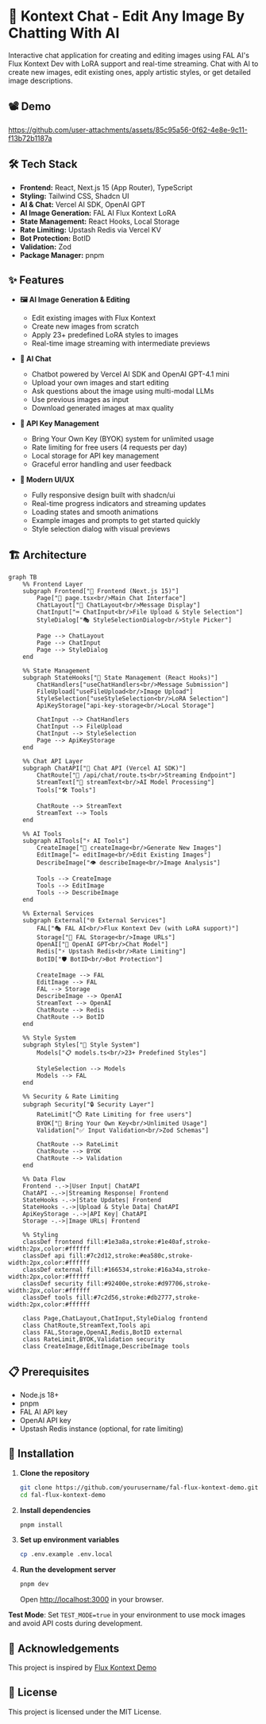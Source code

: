 # 🎨 Kontext Chat - Edit Any Image By Chatting With AI

Interactive chat application for creating and editing images using FAL AI's Flux Kontext Dev with LoRA support and real-time streaming. Chat with AI to create new images, edit existing ones, apply artistic styles, or get detailed image descriptions.

## 📽️ Demo

https://github.com/user-attachments/assets/85c95a56-0f62-4e8e-9c11-f13b72b1187a

## 🛠️ Tech Stack

- **Frontend:** React, Next.js 15 (App Router), TypeScript
- **Styling:** Tailwind CSS, Shadcn UI
- **AI & Chat:** Vercel AI SDK, OpenAI GPT
- **AI Image Generation:** FAL AI Flux Kontext LoRA
- **State Management:** React Hooks, Local Storage
- **Rate Limiting:** Upstash Redis via Vercel KV
- **Bot Protection:** BotID
- **Validation:** Zod
- **Package Manager:** pnpm

## ✨ Features

- **🖼️ AI Image Generation & Editing**
  - Edit existing images with Flux Kontext
  - Create new images from scratch
  - Apply 23+ predefined LoRA styles to images
  - Real-time image streaming with intermediate previews

- **💬 AI Chat**
  - Chatbot powered by Vercel AI SDK and OpenAI GPT-4.1 mini
  - Upload your own images and start editing
  - Ask questions about the image using multi-modal LLMs
  - Use previous images as input
  - Download generated images at max quality

- **🔑 API Key Management**
  - Bring Your Own Key (BYOK) system for unlimited usage
  - Rate limiting for free users (4 requests per day)
  - Local storage for API key management
  - Graceful error handling and user feedback

- **🎯 Modern UI/UX**
  - Fully responsive design built with shadcn/ui
  - Real-time progress indicators and streaming updates
  - Loading states and smooth animations
  - Example images and prompts to get started quickly
  - Style selection dialog with visual previews

## 🏗️ Architecture

```mermaid
graph TB
    %% Frontend Layer
    subgraph Frontend["🎨 Frontend (Next.js 15)"]
        Page["📱 page.tsx<br/>Main Chat Interface"]
        ChatLayout["💬 ChatLayout<br/>Message Display"]
        ChatInput["⌨️ ChatInput<br/>File Upload & Style Selection"]
        StyleDialog["🎭 StyleSelectionDialog<br/>Style Picker"]

        Page --> ChatLayout
        Page --> ChatInput
        Page --> StyleDialog
    end

    %% State Management
    subgraph StateHooks["🔄 State Management (React Hooks)"]
        ChatHandlers["useChatHandlers<br/>Message Submission"]
        FileUpload["useFileUpload<br/>Image Upload"]
        StyleSelection["useStyleSelection<br/>LoRA Selection"]
        ApiKeyStorage["api-key-storage<br/>Local Storage"]

        ChatInput --> ChatHandlers
        ChatInput --> FileUpload
        ChatInput --> StyleSelection
        Page --> ApiKeyStorage
    end

    %% Chat API Layer
    subgraph ChatAPI["🤖 Chat API (Vercel AI SDK)"]
        ChatRoute["📡 /api/chat/route.ts<br/>Streaming Endpoint"]
        StreamText["🌊 streamText<br/>AI Model Processing"]
        Tools["🛠️ Tools"]

        ChatRoute --> StreamText
        StreamText --> Tools
    end

    %% AI Tools
    subgraph AITools["⚡ AI Tools"]
        CreateImage["🎨 createImage<br/>Generate New Images"]
        EditImage["✏️ editImage<br/>Edit Existing Images"]
        DescribeImage["👁️ describeImage<br/>Image Analysis"]

        Tools --> CreateImage
        Tools --> EditImage
        Tools --> DescribeImage
    end

    %% External Services
    subgraph External["🌐 External Services"]
        FAL["🎭 FAL AI<br/>Flux Kontext Dev (with LoRA support)"]
        Storage["💾 FAL Storage<br/>Image URLs"]
        OpenAI["🧠 OpenAI GPT<br/>Chat Model"]
        Redis["⚡ Upstash Redis<br/>Rate Limiting"]
        BotID["🛡️ BotID<br/>Bot Protection"]

        CreateImage --> FAL
        EditImage --> FAL
        FAL --> Storage
        DescribeImage --> OpenAI
        StreamText --> OpenAI
        ChatRoute --> Redis
        ChatRoute --> BotID
    end

    %% Style System
    subgraph Styles["🎨 Style System"]
        Models["📋 models.ts<br/>23+ Predefined Styles"]

        StyleSelection --> Models
        Models --> FAL
    end

    %% Security & Rate Limiting
    subgraph Security["🔒 Security Layer"]
        RateLimit["⏱️ Rate Limiting for free users"]
        BYOK["🔑 Bring Your Own Key<br/>Unlimited Usage"]
        Validation["✅ Input Validation<br/>Zod Schemas"]

        ChatRoute --> RateLimit
        ChatRoute --> BYOK
        ChatRoute --> Validation
    end

    %% Data Flow
    Frontend -.->|User Input| ChatAPI
    ChatAPI -.->|Streaming Response| Frontend
    StateHooks -.->|State Updates| Frontend
    StateHooks -.->|Upload & Style Data| ChatAPI
    ApiKeyStorage -.->|API Key| ChatAPI
    Storage -.->|Image URLs| Frontend

    %% Styling
    classDef frontend fill:#1e3a8a,stroke:#1e40af,stroke-width:2px,color:#ffffff
    classDef api fill:#7c2d12,stroke:#ea580c,stroke-width:2px,color:#ffffff
    classDef external fill:#166534,stroke:#16a34a,stroke-width:2px,color:#ffffff
    classDef security fill:#92400e,stroke:#d97706,stroke-width:2px,color:#ffffff
    classDef tools fill:#7c2d56,stroke:#db2777,stroke-width:2px,color:#ffffff

    class Page,ChatLayout,ChatInput,StyleDialog frontend
    class ChatRoute,StreamText,Tools api
    class FAL,Storage,OpenAI,Redis,BotID external
    class RateLimit,BYOK,Validation security
    class CreateImage,EditImage,DescribeImage tools
```

## 📋 Prerequisites

- Node.js 18+
- pnpm
- FAL AI API key
- OpenAI API key
- Upstash Redis instance (optional, for rate limiting)

## 🚀 Installation

1. **Clone the repository**

   ```bash
   git clone https://github.com/yourusername/fal-flux-kontext-demo.git
   cd fal-flux-kontext-demo
   ```

2. **Install dependencies**

   ```bash
   pnpm install
   ```

3. **Set up environment variables**

   ```bash
   cp .env.example .env.local
   ```

4. **Run the development server**

   ```bash
   pnpm dev
   ```

   Open [http://localhost:3000](http://localhost:3000) in your browser.

**Test Mode**: Set `TEST_MODE=true` in your environment to use mock images and avoid API costs during development.

## 🙏 Acknowledgements

 This project is inspired by [Flux Kontext Demo](https://github.com/fal-ai-community/fal-flux-kontext-demo)

## 📄 License

This project is licensed under the MIT License.

